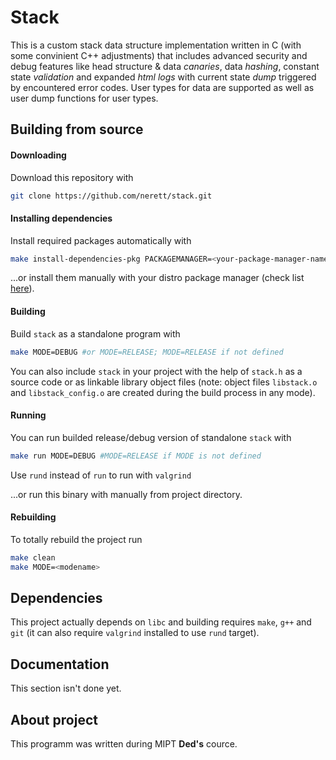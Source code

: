 # Stack
This is a custom stack data structure implementation written in C (with some convinient C++ adjustments) that includes advanced security and debug features like head structure & data *canaries*, data *hashing*, constant state *validation* and expanded *html logs* with current state *dump* triggered by encountered error codes. User types for data are supported as well as user dump functions for user types.

## Building from source
#### Downloading
Download this repository with

```bash
git clone https://github.com/nerett/stack.git
```

#### Installing dependencies
Install required packages automatically with

```bash
make install-dependencies-pkg PACKAGEMANAGER=<your-package-manager-name> #apt is used by default
```

...or install them manually with your distro package manager (check list [here](https://github.com/nerett/stack#Dependencies)).

#### Building
Build `stack` as a standalone program with

```bash
make MODE=DEBUG #or MODE=RELEASE; MODE=RELEASE if not defined
```

You can also include `stack` in your project with the help of `stack.h` as a source code or as linkable library object files (note: object files `libstack.o` and `libstack_config.o` are created during the build process in any mode).

#### Running
You can run builded release/debug version of standalone `stack` with

```bash
make run MODE=DEBUG #MODE=RELEASE if MODE is not defined
```

Use `rund` instead of `run` to run with `valgrind`

...or run this binary with manually from project directory.

#### Rebuilding
To totally rebuild the project run

```bash
make clean
make MODE=<modename>
```

## Dependencies
This project actually depends on `libc` and building requires `make`, `g++` and `git` (it can also require `valgrind` installed to use `rund` target).


## Documentation
This section isn't done yet.

## About project
This programm was written during MIPT **Ded's** cource.
